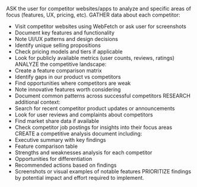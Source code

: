 ASK the user for competitor websites/apps to analyze and specific areas of focus (features, UX, pricing, etc).
GATHER data about each competitor:
  - Visit competitor websites using WebFetch or ask user for screenshots
  - Document key features and functionality
  - Note UI/UX patterns and design decisions
  - Identify unique selling propositions
  - Check pricing models and tiers if applicable
  - Look for publicly available metrics (user counts, reviews, ratings)
ANALYZE the competitive landscape:
  - Create a feature comparison matrix
  - Identify gaps in our product vs competitors
  - Find opportunities where competitors are weak
  - Note innovative features worth considering
  - Document common patterns across successful competitors
RESEARCH additional context:
  - Search for recent competitor product updates or announcements
  - Look for user reviews and complaints about competitors
  - Find market share data if available
  - Check competitor job postings for insights into their focus areas
CREATE a competitive analysis document including:
  - Executive summary with key findings
  - Feature comparison table
  - Strengths and weaknesses analysis for each competitor
  - Opportunities for differentiation
  - Recommended actions based on findings
  - Screenshots or visual examples of notable features
PRIORITIZE findings by potential impact and effort required to implement.